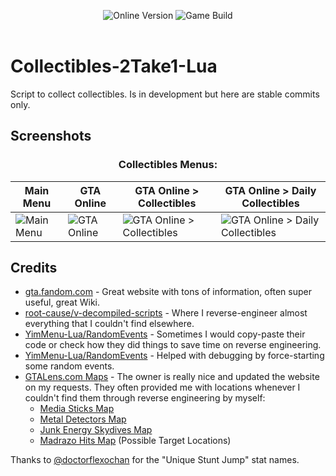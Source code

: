 <p align="center">
  <img src="https://img.shields.io/badge/Online_Version-1.69-green" alt="Online Version">
  <img src="https://img.shields.io/badge/Game_Build-3274-green" alt="Game Build">
  <br><br>
</p>

# Collectibles-2Take1-Lua

Script to collect collectibles. Is in development but here are stable commits only.

## Screenshots

### <div align="center">Collectibles Menus:</div>

| Main Menu | GTA Online | GTA Online > Collectibles | GTA Online > Daily Collectibles |
| --------- | ---------- | -----------------------------------------------| -----------------------------------------------|
| ![Main Menu](https://github.com/user-attachments/assets/a8b11b2c-e95a-4392-9c3d-62dfdbd3d953) | ![GTA Online](https://github.com/user-attachments/assets/f035ba9a-e4f0-41af-a16a-ed00aac5301b) | ![GTA Online > Collectibles](https://github.com/user-attachments/assets/62050320-d9fc-446d-aa44-abc8d6445a04) | ![GTA Online > Daily Collectibles](https://github.com/user-attachments/assets/b46896c8-86be-4016-b3aa-bb93c7a1dc81) |

## Credits

- [gta.fandom.com](https://gta.fandom.com/wiki/Main_Page) - Great website with tons of information, often super useful, great Wiki.
- [root-cause/v-decompiled-scripts](https://github.com/root-cause/v-decompiled-scripts) - Where I reverse-engineer almost everything that I couldn't find elsewhere.
- [YimMenu-Lua/RandomEvents](https://github.com/YimMenu-Lua/DailyCollectibles) - Sometimes I would copy-paste their code or check how they did things to save time on reverse engineering.
- [YimMenu-Lua/RandomEvents](https://github.com/YimMenu-Lua/RandomEvents) - Helped with debugging by force-starting some random events.
- [GTALens.com Maps](https://gtalens.com/map) - The owner is really nice and updated the website on my requests. They often provided me with locations whenever I couldn't find them through reverse engineering by myself:
  - [Media Sticks Map](https://gtalens.com/map/media-sticks)
  - [Metal Detectors Map](https://gtalens.com/map/metal-detectors)
  - [Junk Energy Skydives Map](https://gtalens.com/map/junk-energy-skydives)
  - [Madrazo Hits Map](https://gtalens.com/map/madrazo-hits) (Possible Target Locations)

Thanks to [@doctorflexochan](https://github.com/doctorflexochan) for the "Unique Stunt Jump" stat names.

